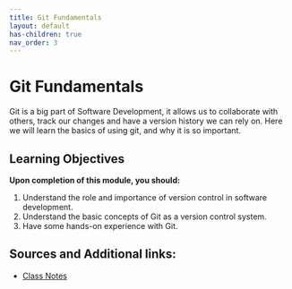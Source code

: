 ```yaml
---
title: Git Fundamentals
layout: default
has-children: true
nav_order: 3
---
```


# Git Fundamentals 
Git is a big part of Software Development, it allows us to collaborate with others, track our changes and have a version history we can rely on. Here we will learn the basics of using git, and why it is so important. 


## Learning Objectives
**Upon completion of this module, you should:**
1. Understand the role and importance of version control in software development.
2. Understand the basic concepts of Git as a version control system.
3. Have some hands-on experience with Git.

## Sources and Additional links:

- [Class Notes](https://stungeye.github.io/Software-Development-And-Documentation-1/01-version-control-tools/index.html)



